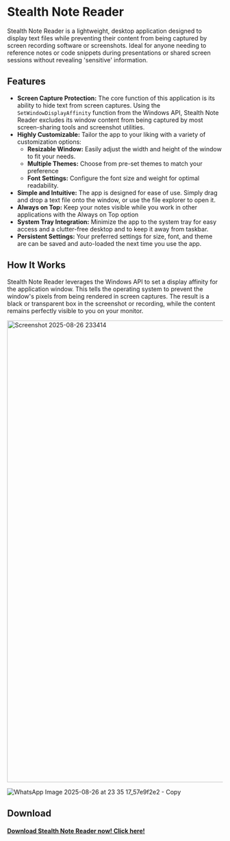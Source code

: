 <h1>Stealth Note Reader</h1>
<p>Stealth Note Reader is a lightweight, desktop application designed to display text files while preventing their content from being captured by screen recording software or screenshots. Ideal for anyone needing to reference notes or code snippets during presentations or shared screen sessions without revealing 'sensitive' information.</p>

<h2>Features</h2>
<ul>
  <li><b>Screen Capture Protection:</b> The core function of this application is its ability to hide text from screen captures. Using the <code>SetWindowDisplayAffinity</code> function from the Windows API, Stealth Note Reader excludes its window content from being captured by most screen-sharing tools and screenshot utilities.</li>
  <li><b>Highly Customizable:</b> Tailor the app to your liking with a variety of customization options:
    <ul>
      <li><b>Resizable Window:</b> Easily adjust the width and height of the window to fit your needs.</li>
      <li><b>Multiple Themes:</b> Choose from pre-set themes to match your preference</li>
      <li><b>Font Settings:</b> Configure the font size and weight for optimal readability.</li>
    </ul>
  </li>
  <li><b>Simple and Intuitive:</b> The app is designed for ease of use. Simply drag and drop a text file onto the window, or use the file explorer to open it.</li>
  <li><b>Always on Top:</b> Keep your notes visible while you work in other applications with the Always on Top option</li>
  <li><b>System Tray Integration:</b> Minimize the app to the system tray for easy access and a clutter-free desktop and to keep it away from taskbar.</li>
  <li><b>Persistent Settings:</b> Your preferred settings for size, font, and theme are can be saved and auto-loaded the next time you use the app.</li>
</ul>

<h2>How It Works</h2>
<p>Stealth Note Reader leverages the Windows API to set a display affinity for the application window. This tells the operating system to prevent the window's pixels from being rendered in screen captures. The result is a black or transparent box in the screenshot or recording, while the content remains perfectly visible to you on your monitor.</p>

<img width="1919" height="1079" alt="Screenshot 2025-08-26 233414" src="https://github.com/user-attachments/assets/6b22c7c2-bfca-4fc7-90b2-8ecb122a62b1" />

![WhatsApp Image 2025-08-26 at 23 35 17_57e9f2e2 - Copy](https://github.com/user-attachments/assets/0f3d576e-208e-4635-b471-fecf025a1235)

<h2>Download</h2>
<h4><a href="https://github.com/rally19/stealth-note-reader/releases/">Download Stealth Note Reader now! Click here!</a></h4>
